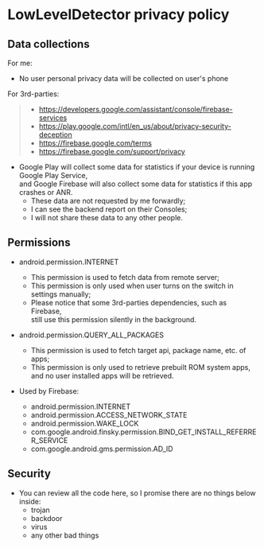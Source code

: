 # LowLevelDetector privacy policy

## Data collections

For me:
- No user personal privacy data will be collected on user's phone

For 3rd-parties:
> - https://developers.google.com/assistant/console/firebase-services
> - https://play.google.com/intl/en_us/about/privacy-security-deception
> - https://firebase.google.com/terms
> - https://firebase.google.com/support/privacy

- Google Play will collect some data for statistics if your device is running Google Play Service,  
  and Google Firebase will also collect some data for statistics if this app crashes or ANR.
  - These data are not requested by me forwardly;
  - I can see the backend report on their Consoles;
  - I will not share these data to any other people.

## Permissions

- android.permission.INTERNET
  - This permission is used to fetch data from remote server;
  - This permission is only used when user turns on the switch in settings manually;
  - Please notice that some 3rd-parties dependencies, such as Firebase,  
    still use this permission silently in the background.

- android.permission.QUERY_ALL_PACKAGES
  - This permission is used to fetch target api, package name, etc. of apps;
  - This permission is only used to retrieve prebuilt ROM system apps,  
    and no user installed apps will be retrieved.

- Used by Firebase:
  - android.permission.INTERNET
  - android.permission.ACCESS_NETWORK_STATE
  - android.permission.WAKE_LOCK
  - com.google.android.finsky.permission.BIND_GET_INSTALL_REFERRER_SERVICE
  - com.google.android.gms.permission.AD_ID

## Security

- You can review all the code here, so I promise there are no things below inside:
  - trojan
  - backdoor
  - virus
  - any other bad things
